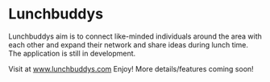 # Lunchbuddys
Lunchbuddys aim is to connect like-minded individuals around the area with each other and expand their network and share ideas during lunch time. The application is still in development. 

Visit at www.lunchbuddys.com
Enjoy! More details/features coming soon!
